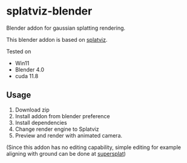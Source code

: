 # splatviz-blender
Blender addon for gaussian splatting rendering.

This blender addon is based on [splatviz](https://github.com/Florian-Barthel/splatviz).

Tested on
- Win11
- Blender 4.0
- cuda 11.8

## Usage
1. Download zip 
2. Install addon from blender preference
3. Install dependencies
4. Change render engine to Splatviz
5. Preview and render with animated camera.

(Since this addon has no editing capability, simple editing for example aligning with ground can be done at [supersplat](https://playcanvas.com/supersplat/editor))

